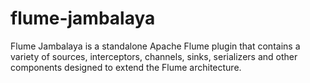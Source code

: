 flume-jambalaya
===============

Flume Jambalaya is a standalone Apache Flume plugin that contains a variety of sources, interceptors, channels, sinks, serializers and other components designed to extend the Flume architecture.
